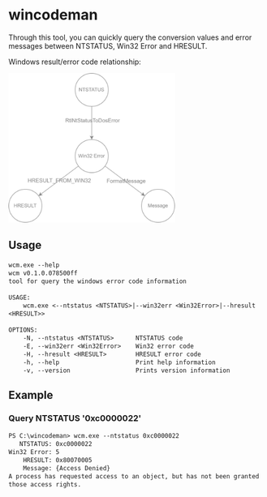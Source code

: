 # wincodeman
Through this tool, you can quickly query the conversion values and error messages between NTSTATUS, Win32 Error and HRESULT.

Windows result/error code relationship:

<img src="docs/wincodes.png" width="65%">

## Usage

```
wcm.exe --help
wcm v0.1.0.078500ff
tool for query the windows error code information

USAGE:
    wcm.exe <--ntstatus <NTSTATUS>|--win32err <Win32Error>|--hresult <HRESULT>>

OPTIONS:
    -N, --ntstatus <NTSTATUS>      NTSTATUS code
    -E, --win32err <Win32Error>    Win32 error code
    -H, --hresult <HRESULT>        HRESULT error code
    -h, --help                     Print help information
    -v, --version                  Prints version information
```

## Example

### Query NTSTATUS '0xc0000022'

```
PS C:\wincodeman> wcm.exe --ntstatus 0xc0000022
   NTSTATUS: 0xc0000022
Win32 Error: 5
    HRESULT: 0x80070005
    Message: {Access Denied}
A process has requested access to an object, but has not been granted those access rights.
```
